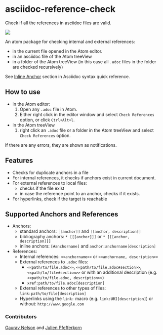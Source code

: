 # asciidoc-reference-check
Check if all the references in asciidoc files are valid.

![](https://github.com/gaurav-nelson/asciidoc-reference-check/raw/master/img/atom-ocp-linkcheck.gif)

An atom package for checking internal and external references:
* in the current file opened in the Atom editor.
* in an asciidoc file of the Atom treeView
* in a folder of the Atom treeView (in this case all `.adoc` files in the folder are checked recursively)

See [Inline Anchor](http://asciidoctor.org/docs/asciidoc-syntax-quick-reference/#links) section in Asciidoc syntax quick reference.

## How to use

* In the Atom editor:
  1. Open any `.adoc` file in Atom.
  2. Either right click in the editor window and select `Check References` option, or click `Ctrl+Alt+l`.
* In the Atom treeView
  1. right click an `.adoc` file or a folder in the Atom treeView and select `Check References` option.

If there are any errors, they are shown as notifications.

## Features

* Checks for duplicate anchors in a file
* For internal references, it checks if anchors exist in current document.
* For external references to local files:
  * checks if the file exist
  * in case the reference point to an anchor, checks if it exists.
* For hyperlinks, check if the target is reachable

## Supported Anchors and References

* Anchors:
  * standard anchors: `[[anchor]]` and `[[anchor, description]]`
  * bibliography anchors: `* [[[anchor]]]` or `* [[[anchor, description]]]`
  * inline anchors: `[#anchorname]` and `anchor:anchorname[description]`
* References:
  * Internal references: `<<anchorname>>` or `<<anchorname, description>>`
  * External references to `.adoc` files:
    * `<<path/to/file.adoc>>`, `<<path/to/file.adoc#section>>`, `<<path/to/file#section>>` or with an additional description (e.g. `<<path/to/file.adoc, description>>`)
    * `xref:path/to/file.adoc[description]`
  * External references to other types of files: `link:path/to/file[description]`
  * Hyperlinks using the `link:` macro (e.g. `link:URI[description]`) or without: `http://www.google.com`

### Contributors
[Gaurav Nelson](https://github.com/gaurav-nelson) and
[Julien Pfefferkorn](https://github.com/fritz-hh)

